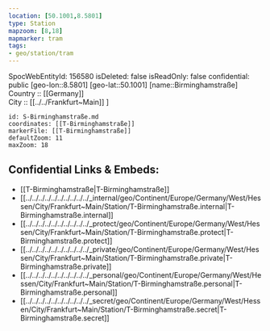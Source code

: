 ```yaml
---
location: [50.1001,8.5801] 
type: Station 
mapzoom: [8,18] 
mapmarker: tram 
tags:
- geo/station/tram
---
```

SpocWebEntityId: 156580
isDeleted: false
isReadOnly: false
confidential: public
[geo-lon::8.5801] 
[geo-lat::50.1001] 
[name::Birminghamstraße] 
Country :: [[Germany]]  
City :: [[../../Frankfurt~Main]] ] 


```leaflet
id: S-Birminghamstraße.md
coordinates: [[T-Birminghamstraße]] 
markerFile: [[T-Birminghamstraße]] 
defaultZoom: 11 
maxZoom: 18
```


## Confidential Links & Embeds: 
- [[T-Birminghamstraße|T-Birminghamstraße]] 
- [[../../../../../../../../../../_internal/geo/Continent/Europe/Germany/West/Hessen/City/Frankfurt~Main/Station/T-Birminghamstraße.internal|T-Birminghamstraße.internal]] 
- [[../../../../../../../../../../_protect/geo/Continent/Europe/Germany/West/Hessen/City/Frankfurt~Main/Station/T-Birminghamstraße.protect|T-Birminghamstraße.protect]] 
- [[../../../../../../../../../../_private/geo/Continent/Europe/Germany/West/Hessen/City/Frankfurt~Main/Station/T-Birminghamstraße.private|T-Birminghamstraße.private]] 
- [[../../../../../../../../../../_personal/geo/Continent/Europe/Germany/West/Hessen/City/Frankfurt~Main/Station/T-Birminghamstraße.personal|T-Birminghamstraße.personal]] 
- [[../../../../../../../../../../_secret/geo/Continent/Europe/Germany/West/Hessen/City/Frankfurt~Main/Station/T-Birminghamstraße.secret|T-Birminghamstraße.secret]] 
